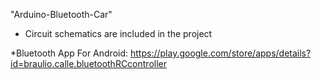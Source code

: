 "Arduino-Bluetooth-Car" 

* Circuit schematics are included in the project 

*Bluetooth App For Android:
https://play.google.com/store/apps/details?id=braulio.calle.bluetoothRCcontroller
